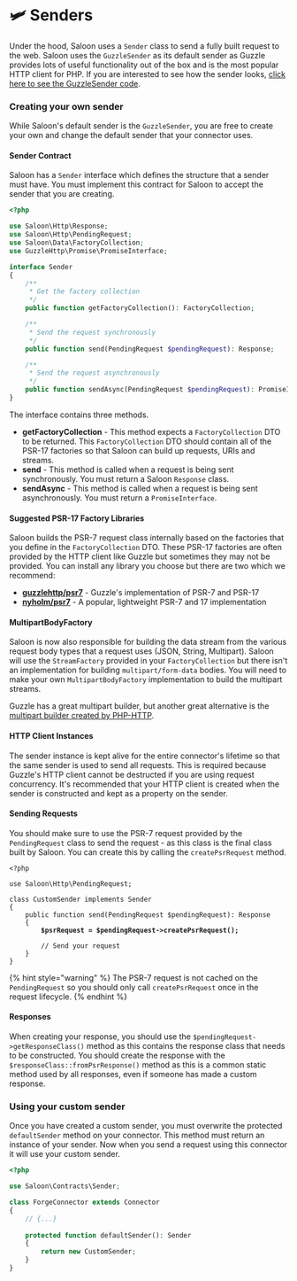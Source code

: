 # 🛩 Senders

Under the hood, Saloon uses a `Sender` class to send a fully built request to the web. Saloon uses the `GuzzleSender` as its default sender as Guzzle provides lots of useful functionality out of the box and is the most popular HTTP client for PHP. If you are interested to see how the sender looks, [click here to see the GuzzleSender code](https://github.com/saloonphp/saloon/blob/v3/src/Http/Senders/GuzzleSender.php).

### Creating your own sender

While Saloon's default sender is the `GuzzleSender`, you are free to create your own and change the default sender that your connector uses.&#x20;

#### Sender Contract

Saloon has a `Sender` interface which defines the structure that a sender must have. You must implement this contract for Saloon to accept the sender that you are creating.&#x20;

```php
<?php

use Saloon\Http\Response;
use Saloon\Http\PendingRequest;
use Saloon\Data\FactoryCollection;
use GuzzleHttp\Promise\PromiseInterface;

interface Sender
{
    /**
     * Get the factory collection
     */
    public function getFactoryCollection(): FactoryCollection;

    /**
     * Send the request synchronously
     */
    public function send(PendingRequest $pendingRequest): Response;

    /**
     * Send the request asynchronously
     */
    public function sendAsync(PendingRequest $pendingRequest): PromiseInterface;
}
```

The interface contains three methods.

* **getFactoryCollection** - This method expects a `FactoryCollection` DTO to be returned. This `FactoryCollection` DTO should contain all of the PSR-17 factories so that Saloon can build up requests, URIs and streams.
* **send** - This method is called when a request is being sent synchronously. You must return a Saloon `Response` class.
* **sendAsync** - This method is called when a request is being sent asynchronously. You must return a `PromiseInterface`.&#x20;

#### Suggested PSR-17 Factory Libraries

Saloon builds the PSR-7 request class internally based on the factories that you define in the `FactoryCollection` DTO. These PSR-17 factories are often provided by the HTTP client like Guzzle but sometimes they may not be provided. You can install any library you choose but there are two which we recommend:

* [**guzzlehttp/psr7**](https://github.com/guzzle/psr7) - Guzzle's implementation of PSR-7 and PSR-17
* [**nyholm/psr7**](https://github.com/Nyholm/psr7) - A popular, lightweight PSR-7 and 17 implementation

#### MultipartBodyFactory

Saloon is now also responsible for building the data stream from the various request body types that a request uses (JSON, String, Multipart). Saloon will use the `StreamFactory` provided in your `FactoryCollection` but there isn't an implementation for building `multipart/form-data` bodies. You will need to make your own `MultipartBodyFactory` implementation to build the multipart streams.

Guzzle has a great multipart builder, but another great alternative is the [multipart builder created by PHP-HTTP](https://github.com/php-http/multipart-stream-builder).

#### HTTP Client Instances

The sender instance is kept alive for the entire connector's lifetime so that the same sender is used to send all requests. This is required because Guzzle's HTTP client cannot be destructed if you are using request concurrency. It's recommended that your HTTP client is created when the sender is constructed and kept as a property on the sender.

#### Sending Requests

You should make sure to use the PSR-7 request provided by the `PendingRequest` class to send the request - as this class is the final class built by Saloon. You can create this by calling the `createPsrRequest` method.&#x20;

<pre class="language-php"><code class="lang-php">&#x3C;?php

use Saloon\Http\PendingRequest;

class CustomSender implements Sender
{
    public function send(PendingRequest $pendingRequest): Response
    {
<strong>        $psrRequest = $pendingRequest->createPsrRequest();
</strong>        
        // Send your request
    }
}
</code></pre>

{% hint style="warning" %}
The PSR-7 request is not cached on the `PendingRequest` so you should only call `createPsrRequest` once in the request lifecycle.
{% endhint %}

#### Responses

When creating your response, you should use the `$pendingRequest->getResponseClass()` method as this contains the response class that needs to be constructed. You should create the response with the `$responseClass::fromPsrResponse()` method as this is a common static method used by all responses, even if someone has made a custom response.

### Using your custom sender

Once you have created a custom sender, you must overwrite the protected `defaultSender` method on your connector. This method must return an instance of your sender. Now when you send a request using this connector it will use your custom sender.

```php
<?php

use Saloon\Contracts\Sender;

class ForgeConnector extends Connector
{
    // {...}
    
    protected function defaultSender(): Sender
    {
        return new CustomSender;
    }
}
```
